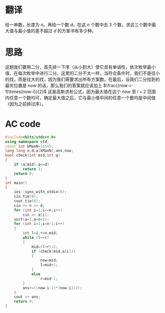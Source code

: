# 翻译

给一串数，长度为 $n$。再给一个数 $d$。在这 $n$ 个数中去 $3$ 个数，求这三个数中最大值与最小值的差不超过 $d$ 的方案书有多少种。

# 思路

这题我们要用二分，首先排一下序（从小到大）使它具有单调性，依次枚举最小值，在每次枚举中进行二分。这里的二分不太一样，当符合条件时，我们不是往小的找，而是往大的找，因为我们需要求出所有方案数。在最后，设我们二分找到的最优位置是 $now$ 的话，那么我们的答案就应该加上 $\frac{(now-i-1)\times(now-i)}{2}$ 这是高斯求和公式，因为最大值在这个 $now$ 至 $i+2$ 范围内任意一个数均可，确定最大值之后，它与最小值中间的任意一个数均是中间值（因为之前排过序）。

# AC code
```cpp
#include<bits/stdc++.h>
using namespace std;
const int kMaxN=1e5+5;
long long n,d,a[kMaxN],ans,now;
bool check(int mid,int q)
{
	if (a[mid]-q<=d)
		return 1;
	return 0;
}
int main()
{
	ios::sync_with_stdio(0);
	cin.tie(0);
	cout.tie(0);
	cin >> n >> d;
	for (int i=1;i<=n;i++)
		cin >> a[i];
	sort(a+1,a+n+1);
	for (int i=1;i<n-1;i++)
	{
		int l=i,r=n,mid;
		while (l<=r)
		{
			mid=(l+r)/2;
			if (check(mid,a[i]))
			{
				now=mid;
				l=mid+1;
			}
			else
				r=mid-1;
		}
		ans+=((now-i-1)*(now-i)/2);
	}
	cout << ans;
	return 0;
}
```